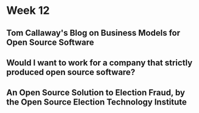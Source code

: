 # Week 12

## Tom Callaway's Blog on Business Models for Open Source Software

## Would I want to work for a company that strictly produced open source software?

## An Open Source Solution to Election Fraud, by the Open Source Election Technology Institute
